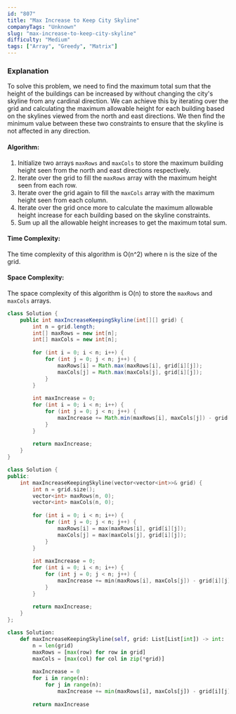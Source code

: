 ```yaml
---
id: "807"
title: "Max Increase to Keep City Skyline"
companyTags: "Unknown"
slug: "max-increase-to-keep-city-skyline"
difficulty: "Medium"
tags: ["Array", "Greedy", "Matrix"]
---
```


### Explanation

To solve this problem, we need to find the maximum total sum that the height of the buildings can be increased by without changing the city's skyline from any cardinal direction. We can achieve this by iterating over the grid and calculating the maximum allowable height for each building based on the skylines viewed from the north and east directions. We then find the minimum value between these two constraints to ensure that the skyline is not affected in any direction.

#### Algorithm:
1. Initialize two arrays `maxRows` and `maxCols` to store the maximum building height seen from the north and east directions respectively.
2. Iterate over the grid to fill the `maxRows` array with the maximum height seen from each row.
3. Iterate over the grid again to fill the `maxCols` array with the maximum height seen from each column.
4. Iterate over the grid once more to calculate the maximum allowable height increase for each building based on the skyline constraints.
5. Sum up all the allowable height increases to get the maximum total sum.

#### Time Complexity:
The time complexity of this algorithm is O(n^2) where n is the size of the grid.

#### Space Complexity:
The space complexity of this algorithm is O(n) to store the `maxRows` and `maxCols` arrays.
```java
class Solution {
    public int maxIncreaseKeepingSkyline(int[][] grid) {
        int n = grid.length;
        int[] maxRows = new int[n];
        int[] maxCols = new int[n];
        
        for (int i = 0; i < n; i++) {
            for (int j = 0; j < n; j++) {
                maxRows[i] = Math.max(maxRows[i], grid[i][j]);
                maxCols[j] = Math.max(maxCols[j], grid[i][j]);
            }
        }
        
        int maxIncrease = 0;
        for (int i = 0; i < n; i++) {
            for (int j = 0; j < n; j++) {
                maxIncrease += Math.min(maxRows[i], maxCols[j]) - grid[i][j];
            }
        }
        
        return maxIncrease;
    }
}
```

```cpp
class Solution {
public:
    int maxIncreaseKeepingSkyline(vector<vector<int>>& grid) {
        int n = grid.size();
        vector<int> maxRows(n, 0);
        vector<int> maxCols(n, 0);
        
        for (int i = 0; i < n; i++) {
            for (int j = 0; j < n; j++) {
                maxRows[i] = max(maxRows[i], grid[i][j]);
                maxCols[j] = max(maxCols[j], grid[i][j]);
            }
        }
        
        int maxIncrease = 0;
        for (int i = 0; i < n; i++) {
            for (int j = 0; j < n; j++) {
                maxIncrease += min(maxRows[i], maxCols[j]) - grid[i][j];
            }
        }
        
        return maxIncrease;
    }
};
```

```python
class Solution:
    def maxIncreaseKeepingSkyline(self, grid: List[List[int]) -> int:
        n = len(grid)
        maxRows = [max(row) for row in grid]
        maxCols = [max(col) for col in zip(*grid)]
        
        maxIncrease = 0
        for i in range(n):
            for j in range(n):
                maxIncrease += min(maxRows[i], maxCols[j]) - grid[i][j]
        
        return maxIncrease
```